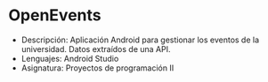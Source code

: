 # OpenEvents
- Descripción: Aplicación Android para gestionar los eventos de la universidad. Datos extraídos de una API.
- Lenguajes: Android Studio
- Asignatura: Proyectos de programación II
